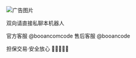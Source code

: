 <img src="[https://via.placeholder.com/300x150.png?text=广告图片](https://github.com/user-attachments/assets/f5dc5acc-8630-481e-83c3-1cca3e4f20a9)" alt="广告图片">


双向请直接私聊本机器人

官方客服 @booancomcode
售后客服 @booancode

担保交易·安全放心
🌟🌈🌝🐳🍗

